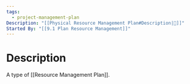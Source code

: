 ```yaml
---
tags:
  - project-management-plan
Description: "[[Physical Resource Management Plan#Description|📝]]"
Started By: "[[9.1 Plan Resource Management]]"
---
```

# Description
A type of [[Resource Management Plan]].